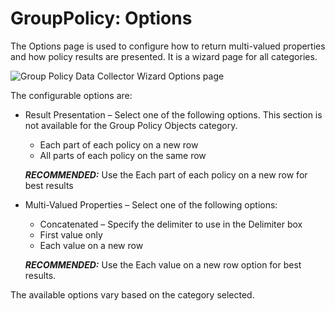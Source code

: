 # GroupPolicy: Options

The Options page is used to configure how to return multi-valued properties and how policy results
are presented. It is a wizard page for all categories.

![Group Policy Data Collector Wizard Options page](/img/versioned_docs/enterpriseauditor_11.6/enterpriseauditor/install/application/options.webp)

The configurable options are:

- Result Presentation – Select one of the following options. This section is not available for the
  Group Policy Objects category.

    - Each part of each policy on a new row
    - All parts of each policy on the same row

    **_RECOMMENDED:_** Use the Each part of each policy on a new row for best results

- Multi-Valued Properties – Select one of the following options:

    - Concatenated – Specify the delimiter to use in the Delimiter box
    - First value only
    - Each value on a new row

    **_RECOMMENDED:_** Use the Each value on a new row option for best results.

The available options vary based on the category selected.
